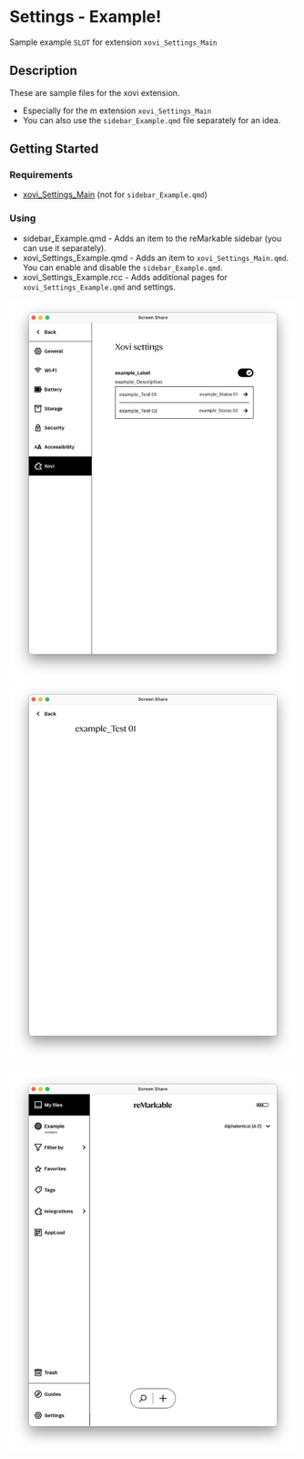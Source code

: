 # Settings - Example!
Sample example ``` SLOT ``` for extension ``` xovi_Settings_Main ```

## Description
These are sample files for the xovi extension.
* Especially for the m extension ``` xovi_Settings_Main ```
* You can also use the ```sidebar_Example.qmd``` file separately for an idea.

## Getting Started

### Requirements
* [xovi_Settings_Main](https://github.com/PepikVaio/reMarkable_Xovi_Extensions/tree/main/xovi_Settings_Main) (not for ```sidebar_Example.qmd```)

### Using
* sidebar_Example.qmd - Adds an item to the reMarkable sidebar (you can use it separately).
* xovi_Settings_Example.qmd - Adds an item to ``` xovi_Settings_Main.qmd ```. You can enable and disable the ```sidebar_Example.qmd```.
* xovi_Settings_Example.rcc - Adds additional pages for ```xovi_Settings_Example.qmd``` and settings. 

![xovi_Example](https://github.com/PepikVaio/reMarkable_Xovi_Extensions/blob/main/xovi_Settings_Example/.pictures/xovi_Example_Settings.png?raw=true)
![example_Item_01](https://github.com/PepikVaio/reMarkable_Xovi_Extensions/blob/main/xovi_Settings_Example/.pictures/example_Item_01.png?raw=true)

![sidebar_Example](https://github.com/PepikVaio/reMarkable_Xovi_Extensions/blob/main/xovi_Settings_Example/.pictures/sidebar_Example.png?raw=true)

